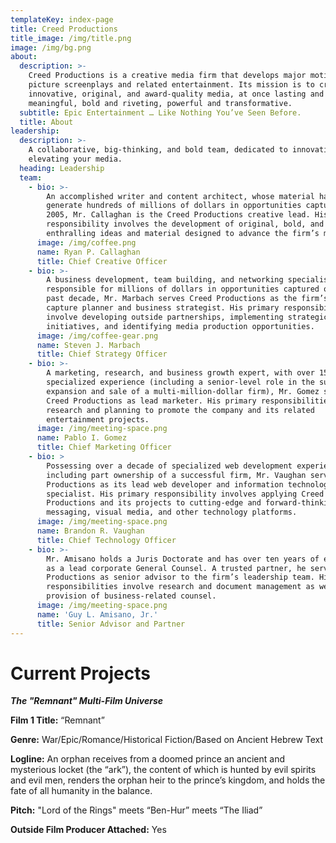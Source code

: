 ```yaml
---
templateKey: index-page
title: Creed Productions
title_image: /img/title.png
image: /img/bg.png
about:
  description: >-
    Creed Productions is a creative media firm that develops major motion
    picture screenplays and related entertainment. Its mission is to create
    innovative, original, and award-quality media, at once lasting and
    meaningful, bold and riveting, powerful and transformative.
  subtitle: Epic Entertainment … Like Nothing You’ve Seen Before.
  title: About
leadership:
  description: >-
    A collaborative, big-thinking, and bold team, dedicated to innovating and
    elevating your media.
  heading: Leadership
  team:
    - bio: >-
        An accomplished writer and content architect, whose material has helped
        generate hundreds of millions of dollars in opportunities captured since
        2005, Mr. Callaghan is the Creed Productions creative lead. His primary
        responsibility involves the development of original, bold, and
        enthralling ideas and material designed to advance the firm’s mission.
      image: /img/coffee.png
      name: Ryan P. Callaghan
      title: Chief Creative Officer
    - bio: >-
        A business development, team building, and networking specialist,
        responsible for millions of dollars in opportunities captured over the
        past decade, Mr. Marbach serves Creed Productions as the firm’s lead
        capture planner and business strategist. His primary responsibilities
        involve developing outside partnerships, implementing strategic
        initiatives, and identifying media production opportunities.
      image: /img/coffee-gear.png
      name: Steven J. Marbach
      title: Chief Strategy Officer
    - bio: >-
        A marketing, research, and business growth expert, with over 15 years of
        specialized experience (including a senior-level role in the successful
        expansion and sale of a multi-million-dollar firm), Mr. Gomez serves
        Creed Productions as lead marketer. His primary responsibilities involve
        research and planning to promote the company and its related
        entertainment projects.
      image: /img/meeting-space.png
      name: Pablo I. Gomez
      title: Chief Marketing Officer
    - bio: >
        Possessing over a decade of specialized web development experience,
        including part ownership of a successful firm, Mr. Vaughan serves Creed
        Productions as its lead web developer and information technology
        specialist. His primary responsibility involves applying Creed
        Productions and its projects to cutting-edge and forward-thinking web,
        messaging, visual media, and other technology platforms.
      image: /img/meeting-space.png
      name: Brandon R. Vaughan
      title: Chief Technology Officer
    - bio: >-
        Mr. Amisano holds a Juris Doctorate and has over ten years of experience
        as a lead corporate General Counsel. A trusted partner, he serves Creed
        Productions as senior advisor to the firm’s leadership team. His primary
        responsibilities involve research and document management as well as
        provision of business-related counsel.
      image: /img/meeting-space.png
      name: 'Guy L. Amisano, Jr.'
      title: Senior Advisor and Partner
---
```

# Current Projects

**_The "Remnant" Multi-Film Universe_**

**Film 1 Title:** “Remnant”

**Genre:** War/Epic/Romance/Historical Fiction/Based on Ancient Hebrew Text

**Logline:** An orphan receives from a doomed prince an ancient and mysterious locket (the “ark”), the content of which is hunted by evil spirits and evil men, renders the orphan heir to the prince’s kingdom, and holds the fate of all humanity in the balance.

**Pitch:** "Lord of the Rings" meets “Ben-Hur” meets “The Iliad”

**Outside Film Producer Attached:** Yes

